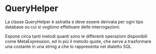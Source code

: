 ﻿# QueryHelper

La classe QueryHelper è astratta e deve essere derivata per ogni tipo database su cui si vogliono effettuare delle interrogazioni.

Espone circa tanti metodi quanti sono le differenti operazioni disponibili come MetaExpression, ed in più il metodo quote, che serve a trasformare una costante in una string a che lo rappresenta nel dialetto SQL 